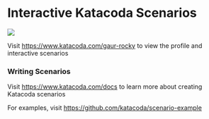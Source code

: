 # Interactive Katacoda Scenarios

[![](http://shields.katacoda.com/katacoda/gaur-rocky/count.svg)](https://www.katacoda.com/gaur-rocky "Get your profile on Katacoda.com")

Visit https://www.katacoda.com/gaur-rocky to view the profile and interactive scenarios

### Writing Scenarios
Visit https://www.katacoda.com/docs to learn more about creating Katacoda scenarios

For examples, visit https://github.com/katacoda/scenario-example
